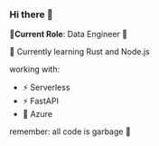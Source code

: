 ### Hi there 👋

👷**Current Role**: Data Engineer 👷


🌱 Currently learning Rust and Node.js 

working with: 
- ⚡ Serverless
- ⚡ FastAPI
- 📘 Azure



remember: all code is garbage 🚽

<!--
**gillytron/gillytron** is a ✨ _special_ ✨ repository because its `README.md` (this file) appears on your GitHub profile.

Here are some ideas to get you started:

- 🔭 I’m currently working on ...
- 🌱 I’m currently learning ...
- 👯 I’m looking to collaborate on ...
- 🤔 I’m looking for help with ...
- 💬 Ask me about ...
- 📫 How to reach me: ...
- 😄 Pronouns: ...
- ⚡ Fun fact: ...
-->
